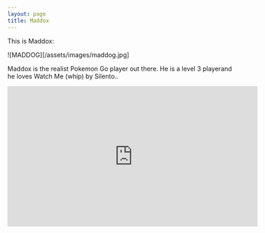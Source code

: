 ```yaml
---
layout: page
title: Maddox 
---
```


This is Maddox: 

![MADDOG][/assets/images/maddog.jpg] 

Maddox is the realist Pokemon Go player out there. He is a level 3 playerand he loves Watch Me (whip) by Silento.. 


<iframe width="560" height="315" src="https://www.youtube.com/embed/uBWrpVrazzA" frameborder="0" allowfullscreen></iframe>

